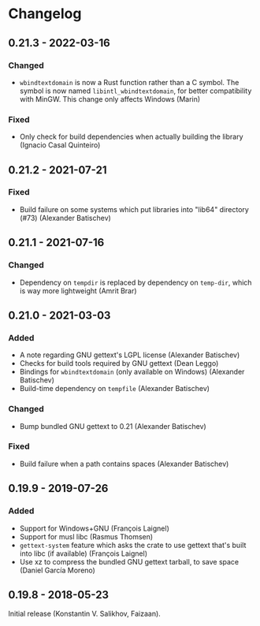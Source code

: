 # Changelog

## 0.21.3 - 2022-03-16

### Changed
- `wbindtextdomain` is now a Rust function rather than a C symbol. The symbol is
    now named `libintl_wbindtextdomain`, for better compatibility with MinGW.
    This change only affects Windows (Marin)

### Fixed
- Only check for build dependencies when actually building the library (Ignacio
    Casal Quinteiro)



## 0.21.2 - 2021-07-21

### Fixed
- Build failure on some systems which put libraries into "lib64" directory (#73)
    (Alexander Batischev)



## 0.21.1 - 2021-07-16

### Changed
- Dependency on `tempdir` is replaced by dependency on `temp-dir`, which is way
    more lightweight (Amrit Brar)



## 0.21.0 - 2021-03-03

### Added
- A note regarding GNU gettext's LGPL license (Alexander Batischev)
- Checks for build tools required by GNU gettext (Dean Leggo)
- Bindings for `wbindtextdomain` (only available on Windows) (Alexander
    Batischev)
- Build-time dependency on `tempfile` (Alexander Batischev)

### Changed
- Bump bundled GNU gettext to 0.21 (Alexander Batischev)

### Fixed
- Build failure when a path contains spaces (Alexander Batischev)



## 0.19.9 - 2019-07-26

### Added
- Support for Windows+GNU (François Laignel)
- Support for musl libc (Rasmus Thomsen)
- `gettext-system` feature which asks the crate to use gettext that's built into
    libc (if available) (François Laignel)
- Use xz to compress the bundled GNU gettext tarball, to save space (Daniel
    García Moreno)



## 0.19.8 - 2018-05-23

Initial release (Konstantin V. Salikhov, Faizaan).
